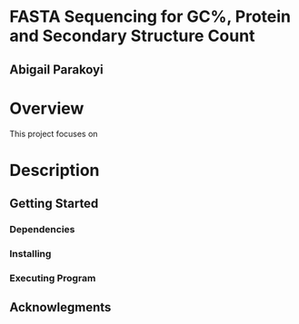# FASTA Sequencing for GC%, Protein and Secondary Structure Count
## Abigail Parakoyi 

# Overview 
This project focuses on 
# Description

## Getting Started
### Dependencies 

### Installing 

### Executing Program 

## Acknowlegments
